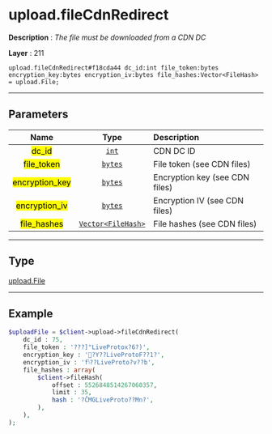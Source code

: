 # upload.fileCdnRedirect

**Description** : *The file must be downloaded from a CDN DC*

**Layer** : 211

```tl
upload.fileCdnRedirect#f18cda44 dc_id:int file_token:bytes encryption_key:bytes encryption_iv:bytes file_hashes:Vector<FileHash> = upload.File;
```

---

## Parameters

| Name | Type | Description |
| :---: | :---: | :--- |
| <mark>dc_id</mark> | [`int`](type/int) | CDN DC ID |
| <mark>file_token</mark> | [`bytes`](type/bytes) | File token (see CDN files) |
| <mark>encryption_key</mark> | [`bytes`](type/bytes) | Encryption key (see CDN files) |
| <mark>encryption_iv</mark> | [`bytes`](type/bytes) | Encryption IV (see CDN files) |
| <mark>file_hashes</mark> | [`Vector<FileHash>`](type/FileHash) | File hashes (see CDN files) |

---

## Type

[upload.File](type/upload.File)

---

## Example

```php
$uploadFile = $client->upload->fileCdnRedirect(
	dc_id : 75,
	file_token : '???]"LiveProtox?6?)',
	encryption_key : '?Y??LiveProtoF??1?',
	encryption_iv : 'fݳ??LiveProto?v??b',
	file_hashes : array(
		$client->fileHash(
			offset : 5526848514267060357,
			limit : 35,
			hash : '?ČMGLiveProto??Mn?',
		),
	),
);
```